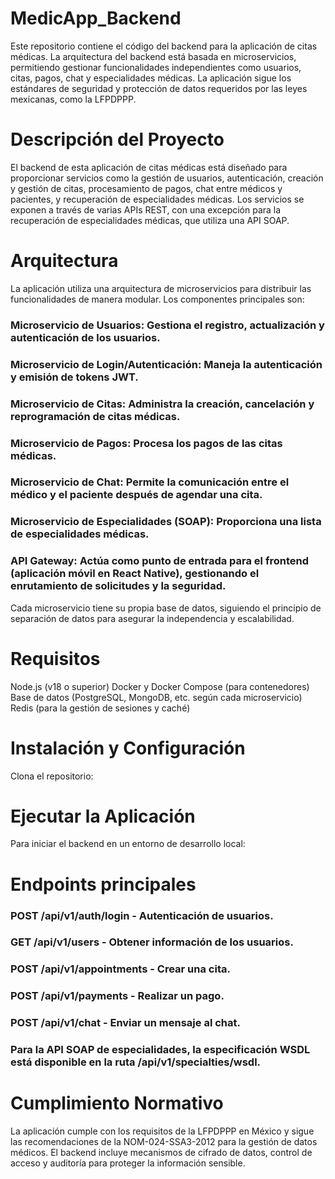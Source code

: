 ﻿# MedicApp_Backend
Este repositorio contiene el código del backend para la aplicación de citas médicas. La arquitectura del backend está basada en microservicios, permitiendo gestionar funcionalidades independientes como usuarios, citas, pagos, chat y especialidades médicas. La aplicación sigue los estándares de seguridad y protección de datos requeridos por las leyes mexicanas, como la LFPDPPP.

# Descripción del Proyecto
El backend de esta aplicación de citas médicas está diseñado para proporcionar servicios como la gestión de usuarios, autenticación, creación y gestión de citas, procesamiento de pagos, chat entre médicos y pacientes, y recuperación de especialidades médicas. Los servicios se exponen a través de varias APIs REST, con una excepción para la recuperación de especialidades médicas, que utiliza una API SOAP.

# Arquitectura
La aplicación utiliza una arquitectura de microservicios para distribuir las funcionalidades de manera modular. Los componentes principales son:

### Microservicio de Usuarios: Gestiona el registro, actualización y autenticación de los usuarios. 
### Microservicio de Login/Autenticación: Maneja la autenticación y emisión de tokens JWT. 
### Microservicio de Citas: Administra la creación, cancelación y reprogramación de citas médicas.
### Microservicio de Pagos: Procesa los pagos de las citas médicas.
### Microservicio de Chat: Permite la comunicación entre el médico y el paciente después de agendar una cita.
### Microservicio de Especialidades (SOAP): Proporciona una lista de especialidades médicas.
### API Gateway: Actúa como punto de entrada para el frontend (aplicación móvil en React Native), gestionando el enrutamiento de solicitudes y la seguridad.
Cada microservicio tiene su propia base de datos, siguiendo el principio de separación de datos para asegurar la independencia y escalabilidad.

# Requisitos
Node.js (v18 o superior)
Docker y Docker Compose (para contenedores)
Base de datos (PostgreSQL, MongoDB, etc. según cada microservicio)
Redis (para la gestión de sesiones y caché)

# Instalación y Configuración
Clona el repositorio:

# Ejecutar la Aplicación
Para iniciar el backend en un entorno de desarrollo local:


# Endpoints principales
### POST /api/v1/auth/login - Autenticación de usuarios.
### GET /api/v1/users - Obtener información de los usuarios.
### POST /api/v1/appointments - Crear una cita.
### POST /api/v1/payments - Realizar un pago.
### POST /api/v1/chat - Enviar un mensaje al chat.
### Para la API SOAP de especialidades, la especificación WSDL está disponible en la ruta /api/v1/specialties/wsdl.

# Cumplimiento Normativo
La aplicación cumple con los requisitos de la LFPDPPP en México y sigue las recomendaciones de la NOM-024-SSA3-2012 para la gestión de datos médicos. El backend incluye mecanismos de cifrado de datos, control de acceso y auditoría para proteger la información sensible.

